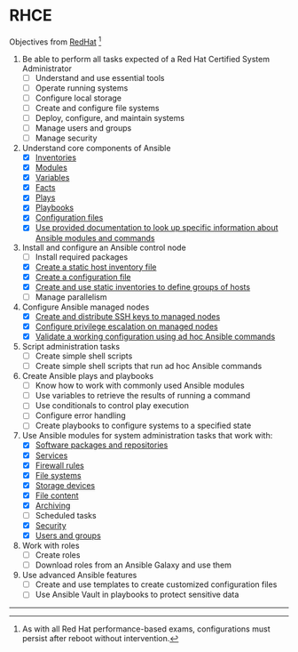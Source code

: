 # RHCE
Objectives from [RedHat](https://www.redhat.com/en/services/training/ex294-red-hat-certified-engineer-rhce-exam-red-hat-enterprise-linux-8) [^note]
1. Be able to perform all tasks expected of a Red Hat Certified System Administrator
	- [ ] Understand and use essential tools
	- [ ] Operate running systems
	- [ ] Configure local storage
	- [ ] Create and configure file systems
	- [ ] Deploy, configure, and maintain systems
	- [ ] Manage users and groups
	- [ ] Manage security

2. Understand core components of Ansible
	- [x] [Inventories](Objective_2/Inventories)
	- [x] [Modules](Objective_2/Modules)
	- [x] [Variables](Objective_2/Variables)
	- [x] [Facts](Objective_2/Facts)
	- [x] [Plays](Objective_2/Playbooks)
	- [x] [Playbooks](Objective_2/Playbooks)
	- [x] [Configuration files](Objective_2/Configuration)
	- [x] [Use provided documentation to look up specific information about Ansible modules and commands](Objective_2/Documentation)
	
3. Install and configure an Ansible control node
	- [ ] Install required packages
	- [x] [Create a static host inventory file](Objective_2/Inventories)
	- [x] [Create a configuration file](Objective_2/Configuration)
	- [x] [Create and use static inventories to define groups of hosts](Objective_2/Inventories)
	- [ ] Manage parallelism
	
4. Configure Ansible managed nodes
	- [x] [Create and distribute SSH keys to managed nodes](Objective_4)
	- [x] [Configure privilege escalation on managed nodes](Objective_4)
	- [x] [Validate a working configuration using ad hoc Ansible commands](Objective_4)
	
5. Script administration tasks
	- [ ] Create simple shell scripts
	- [ ] Create simple shell scripts that run ad hoc Ansible commands

6. Create Ansible plays and playbooks
	- [ ] Know how to work with commonly used Ansible modules
	- [ ] Use variables to retrieve the results of running a command
	- [ ] Use conditionals to control play execution
	- [ ] Configure error handling
	- [ ] Create playbooks to configure systems to a specified state

7. Use Ansible modules for system administration tasks that work with:
	- [x] [Software packages and repositories](Objective_7/Packages)
	- [x] [Services](Objective_7/Services)
	- [x] [Firewall rules](Objective_7/Firewall)
	- [x] [File systems](Objective_7/File_Systems)
	- [x] [Storage devices](Objective_7/Storage)
	- [x] [File content](Objective_7/File)
	- [x] [Archiving](Objective_7/Archive)
	- [ ] Scheduled tasks
	- [x] [Security](Objective_7/Security)
	- [x] [Users and groups](Objective_7/Users)

8. Work with roles
	- [ ] Create roles
	- [ ] Download roles from an Ansible Galaxy and use them

9. Use advanced Ansible features
	- [ ] Create and use templates to create customized configuration files
	- [ ] Use Ansible Vault in playbooks to protect sensitive data
---
[^note]: As with all Red Hat performance-based exams, configurations must persist after reboot without intervention.
